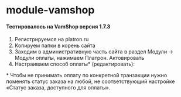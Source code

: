 # module-vamshop

#### Тестировалось на VamShop версия 1.7.3

1. Регистрируемся на platron.ru
2. Копируем папки в корень сайта
3. Заходим в административную часть сайта в раздел Модули -> Модули оплаты, нажимаем Платрон. Актовировать
4. Настраиваем способ оплаты\* (редактировать):

\* Чтобы не принимать оплату по конкретной транзакции нужно поменять статус заказа на любой, не соответствующий настройке «Статус заказа, доступного для оплаты».
